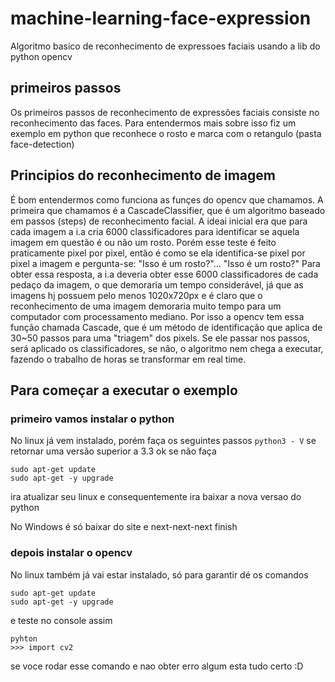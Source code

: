 # machine-learning-face-expression
Algoritmo basico de reconhecimento de expressoes faciais usando a lib do python opencv

## primeiros passos
Os primeiros passos de reconhecimento de expressões faciais consiste no reconhecimento das faces. Para entendermos mais sobre isso fiz um exemplo em python que reconhece o rosto e marca com o retangulo (pasta face-detection)

## Principios do reconhecimento de imagem
É bom entendermos como funciona as funçes do opencv que chamamos. 
A primeira que chamamos é a CascadeClassifier, que é um algoritmo baseado em passos (steps) de reconhecimento facial. A ideai inicial era que para cada imagem a i.a cria 6000 classificadores para identificar se aquela imagem em questão é ou não um rosto. Porém esse teste é feito praticamente pixel por pixel, então  é como se ela identifica-se pixel por pixel a imagem e pergunta-se: "Isso é um rosto?"... "Isso é um rosto?"
Para obter essa resposta, a i.a deveria obter esse 6000 classificadores de cada pedaço da imagem, o que demoraria um tempo considerável, já que as imagens hj possuem pelo menos 1020x720px e é claro que o reconhecimento de uma imagem demoraria muito tempo para um computador com processamento mediano.
Por isso a opencv tem essa função chamada Cascade, que é um método de identificação que aplica de 30~50 passos para uma "triagem" dos pixels. Se ele passar nos passos, será aplicado os classificadores, se não, o algoritmo nem chega a executar, fazendo o trabalho de horas se transformar em real time.

 
## Para começar a executar o exemplo
  ### primeiro vamos instalar o python
  
No linux já vem instalado, porém faça os seguintes passos
`python3 - V`
se retornar uma versão superior a 3.3 ok
se não faça
```
sudo apt-get update
sudo apt-get -y upgrade
```
ira atualizar seu linux e consequentemente ira baixar a nova versao do python

No Windows é só baixar do site e next-next-next finish

### depois instalar o opencv
No linux também já vai estar instalado, só para garantir dé os comandos
```
sudo apt-get update
sudo apt-get -y upgrade
```
e teste no console assim
```
pyhton
>>> import cv2
```
se voce rodar esse comando e nao obter erro algum esta tudo certo :D
  
